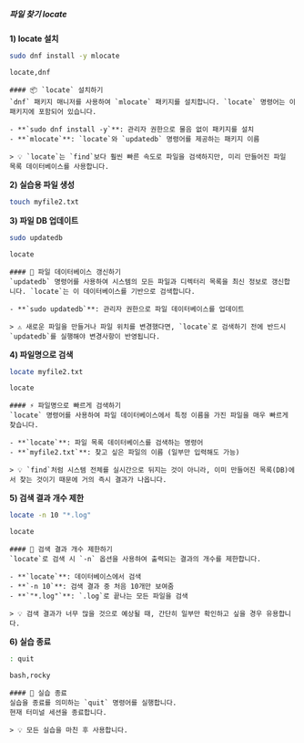 ##### 파일 찾기 locate #####

**1) locate 설치**

```bash
sudo dnf install -y mlocate
```

```tech
locate,dnf
```

```desc
#### 📦 `locate` 설치하기
`dnf` 패키지 매니저를 사용하여 `mlocate` 패키지를 설치합니다. `locate` 명령어는 이 패키지에 포함되어 있습니다.

- **`sudo dnf install -y`**: 관리자 권한으로 물음 없이 패키지를 설치
- **`mlocate`**: `locate`와 `updatedb` 명령어를 제공하는 패키지 이름

> 💡 `locate`는 `find`보다 훨씬 빠른 속도로 파일을 검색하지만, 미리 만들어진 파일 목록 데이터베이스를 사용합니다.
```

**2) 실습용 파일 생성**
```bash
touch myfile2.txt
```

**3) 파일 DB 업데이트**

```bash
sudo updatedb
```

```tech
locate
```

```desc
#### 🔄 파일 데이터베이스 갱신하기
`updatedb` 명령어를 사용하여 시스템의 모든 파일과 디렉터리 목록을 최신 정보로 갱신합니다. `locate`는 이 데이터베이스를 기반으로 검색합니다.

- **`sudo updatedb`**: 관리자 권한으로 파일 데이터베이스를 업데이트

> ⚠️ 새로운 파일을 만들거나 파일 위치를 변경했다면, `locate`로 검색하기 전에 반드시 `updatedb`를 실행해야 변경사항이 반영됩니다.
```

**4) 파일명으로 검색**

```bash
locate myfile2.txt
```

```tech
locate
```

```desc
#### ⚡️ 파일명으로 빠르게 검색하기
`locate` 명령어를 사용하여 파일 데이터베이스에서 특정 이름을 가진 파일을 매우 빠르게 찾습니다.

- **`locate`**: 파일 목록 데이터베이스를 검색하는 명령어
- **`myfile2.txt`**: 찾고 싶은 파일의 이름 (일부만 입력해도 가능)

> 💡 `find`처럼 시스템 전체를 실시간으로 뒤지는 것이 아니라, 이미 만들어진 목록(DB)에서 찾는 것이기 때문에 거의 즉시 결과가 나옵니다.
```

**5) 검색 결과 개수 제한**

```bash
locate -n 10 "*.log"
```

```tech
locate
```

```desc
#### 🔢 검색 결과 개수 제한하기
`locate`로 검색 시 `-n` 옵션을 사용하여 출력되는 결과의 개수를 제한합니다.

- **`locate`**: 데이터베이스에서 검색
- **`-n 10`**: 검색 결과 중 처음 10개만 보여줌
- **`"*.log"`**: `.log`로 끝나는 모든 파일을 검색

> 💡 검색 결과가 너무 많을 것으로 예상될 때, 간단히 일부만 확인하고 싶을 경우 유용합니다.
```

**6) 실습 종료**

```bash
: quit
```

```tech
bash,rocky
```

```desc
#### 👋 실습 종료
실습을 종료를 의미하는 `quit` 명령어를 실행합니다.
현재 터미널 세션을 종료합니다.

> 💡 모든 실습을 마친 후 사용합니다.
```